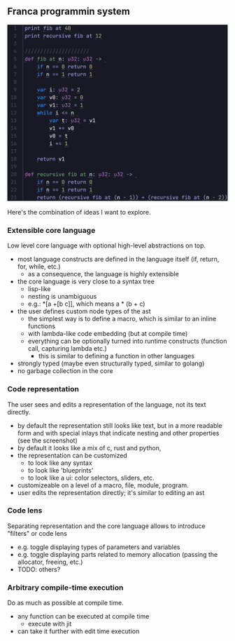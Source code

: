 ## Franca programmin system

![](https://github.com/dmitry-egorov/franca2/blob/main/docs/screenshots/Screenshot%202023-10-30%20050411.png)

Here's the combination of ideas I want to explore.

### Extensible core language 

Low level core language with optional high-level abstractions on top.

- most language constructs are defined in the language itself (if, return, for, while, etc.)
  - as a consequence, the language is highly extensible
- the core language is very close to a syntax tree
  - lisp-like
  - nesting is unambiguous
  - e.g.: *[a +[b c]], which means a * (b + c)
- the user defines custom node types of the ast
  - the simplest way is to define a macro, which is similar to an inline functions
  - with lambda-like code embedding (but at compile time)
  - everything can be optionally turned into runtime constructs (function call, capturing lambda etc.)
    - this is similar to defining a function in other languages
- strongly typed (maybe even structurally typed, similar to golang)
- no garbage collection in the core

### Code representation 

The user sees and edits a representation of the language, not its text directly.

- by default the representation still looks like text, but in a more readable form and with special inlays that indicate nesting and other properties (see the screenshot)
- by default it looks like a mix of c, rust and python, 
- the representation can be customized
  - to look like any syntax
  - to look like 'blueprints'
  - to look like a ui: color selectors, sliders, etc.
- customizeable on a level of a macro, file, module, program.
- user edits the representation directly; it's similar to editing an ast

### Code lens

Separating representation and the core language allows to introduce "filters" or code lens

- e.g. toggle displaying types of parameters and variables
- e.g. toggle displaying parts related to memory allocation (passing the allocator, freeing, etc.)
- TODO: others?

### Arbitrary compile-time execution

Do as much as possible at compile time.

- any function can be executed at compile time
  - execute with jit
- can take it further with edit time execution
